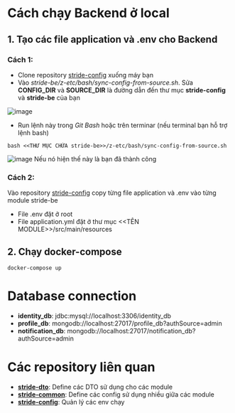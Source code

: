 # Cách chạy Backend ở local
## 1. Tạo các file application và .env cho Backend
### Cách 1:
- Clone repository [stride-config](https://github.com/NLNM-0-0/stride-config) xuống máy bạn
- Vào *stride-be/z-etc/bash/sync-config-from-source.sh*. Sửa **CONFIG_DIR** và **SOURCE_DIR** là đường dẫn đến thư mục **stride-config** và **stride-be** của bạn

![image](https://github.com/user-attachments/assets/f8b78acf-fcbf-4d81-8900-5caf785c49f3)

- Run lệnh này trong *Git Bash* hoặc trên terminar (nếu terminal bạn hỗ trợ lệnh bash)
```
bash <<THƯ MỤC CHỨA stride-be>>/z-etc/bash/sync-config-from-source.sh
```
![image](https://github.com/user-attachments/assets/ee9d2c0a-5854-4102-9314-b6f46f74cdfc)
Nếu nó hiện thế này là bạn đã thành công
### Cách 2:
Vào repository [stride-config](https://github.com/NLNM-0-0/stride-config) copy từng file application và .env vào từng module stride-be
- File .env đặt ở root
- File application.yml đặt ở thư mục <<TÊN MODULE>>/src/main/resources

## 2. Chạy docker-compose
```
docker-compose up
```
# Database connection
- **identity_db**: jdbc:mysql://localhost:3306/identity_db
- **profile_db**: mongodb://localhost:27017/profile_db?authSource=admin
- **notification_db**: mongodb://localhost:27017/notification_db?authSource=admin
# Các repository liên quan
- **[stride-dto](https://github.com/NLNM-0-0/stride-dto)**: Define các DTO sử dụng cho các module
- **[stride-common](https://github.com/NLNM-0-0/stride-common)**: Define các config sử dụng nhiều giữa các module
- **[stride-config](https://github.com/NLNM-0-0/stride-config)**: Quản lý các env chạy
